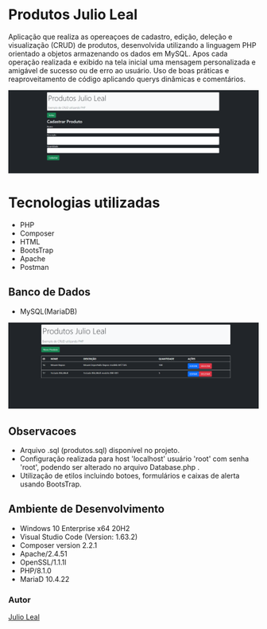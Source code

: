 # Produtos Julio Leal
Aplicação que realiza as opereaçoes de cadastro, edição, deleção e visualização (CRUD) de produtos, desenvolvida utilizando a linguagem PHP orientado a objetos armazenando os dados em MySQL.
Apos cada operação realizada e exibido na tela inicial uma mensagem personalizada e amigável de sucesso ou de erro ao usuário.
Uso de boas práticas e reaproveitamento de código aplicando querys dinâmicas e comentários.

![Image](https://raw.githubusercontent.com/juliocfleal/produtos/main/imgs/tela%20inicial.png)

# Tecnologias utilizadas
- PHP
- Composer
- HTML
- BootsTrap
- Apache
- Postman

## Banco de Dados
- MySQL(MariaDB)

![Image](https://raw.githubusercontent.com/juliocfleal/produtos/main/imgs/tela%20lista.png)

## Observacoes
- Arquivo .sql (produtos.sql) disponível no projeto.
- Configuração realizada para host 'localhost' usuário 'root' com senha 'root', podendo ser alterado no arquivo Database.php .
- Utilização de etilos incluindo botoes, formulários e caixas de alerta usando BootsTrap.

## Ambiente de Desenvolvimento
- Windows 10 Enterprise x64 20H2
- Visual Studio Code (Version: 1.63.2)
- Composer version 2.2.1
- Apache/2.4.51
- OpenSSL/1.1.1l 
- PHP/8.1.0
- MariaD 10.4.22


### Autor


[Julio Leal](https://www.linkedin.com/in/julio-cesar-freitas-leal-44226916a/)
